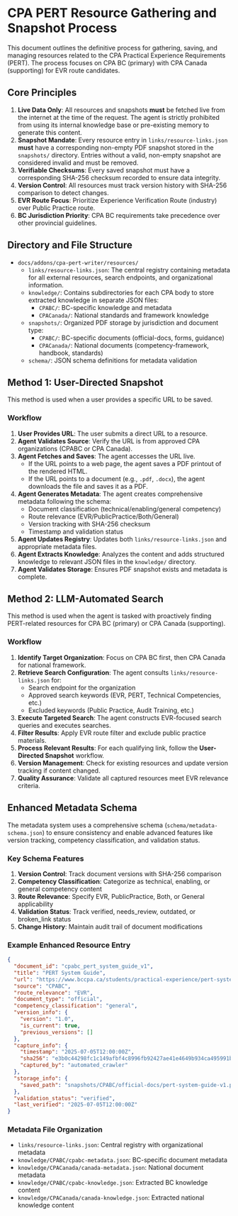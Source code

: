 # CPA PERT Resource Gathering and Snapshot Process

This document outlines the definitive process for gathering, saving, and managing resources related to the CPA Practical Experience Requirements (PERT). The process focuses on CPA BC (primary) with CPA Canada (supporting) for EVR route candidates.

## Core Principles

1.  **Live Data Only**: All resources and snapshots **must** be fetched live from the internet at the time of the request. The agent is strictly prohibited from using its internal knowledge base or pre-existing memory to generate this content.
2.  **Snapshot Mandate**: Every resource entry in `links/resource-links.json` **must** have a corresponding non-empty PDF snapshot stored in the `snapshots/` directory. Entries without a valid, non-empty snapshot are considered invalid and must be removed.
3.  **Verifiable Checksums**: Every saved snapshot must have a corresponding SHA-256 checksum recorded to ensure data integrity.
4.  **Version Control**: All resources must track version history with SHA-256 comparison to detect changes.
5.  **EVR Route Focus**: Prioritize Experience Verification Route (industry) over Public Practice route.
6.  **BC Jurisdiction Priority**: CPA BC requirements take precedence over other provincial guidelines.

## Directory and File Structure

-   `docs/addons/cpa-pert-writer/resources/`
    -   `links/resource-links.json`: The central registry containing metadata for all external resources, search endpoints, and organizational information.
    -   `knowledge/`: Contains subdirectories for each CPA body to store extracted knowledge in separate JSON files:
        -   `CPABC/`: BC-specific knowledge and metadata
        -   `CPACanada/`: National standards and framework knowledge
    -   `snapshots/`: Organized PDF storage by jurisdiction and document type:
        -   `CPABC/`: BC-specific documents (official-docs, forms, guidance)
        -   `CPACanada/`: National documents (competency-framework, handbook, standards)
    -   `schema/`: JSON schema definitions for metadata validation

## Method 1: User-Directed Snapshot

This method is used when a user provides a specific URL to be saved.

### Workflow

1.  **User Provides URL**: The user submits a direct URL to a resource.
2.  **Agent Validates Source**: Verify the URL is from approved CPA organizations (CPABC or CPA Canada).
3.  **Agent Fetches and Saves**: The agent accesses the URL live.
    -   If the URL points to a web page, the agent saves a PDF printout of the rendered HTML.
    -   If the URL points to a document (e.g., `.pdf`, `.docx`), the agent downloads the file and saves it as a PDF.
4.  **Agent Generates Metadata**: The agent creates comprehensive metadata following the schema:
    -   Document classification (technical/enabling/general competency)
    -   Route relevance (EVR/PublicPractice/Both/General)
    -   Version tracking with SHA-256 checksum
    -   Timestamp and validation status
5.  **Agent Updates Registry**: Updates both `links/resource-links.json` and appropriate metadata files.
6.  **Agent Extracts Knowledge**: Analyzes the content and adds structured knowledge to relevant JSON files in the `knowledge/` directory.
7.  **Agent Validates Storage**: Ensures PDF snapshot exists and metadata is complete.

## Method 2: LLM-Automated Search

This method is used when the agent is tasked with proactively finding PERT-related resources for CPA BC (primary) or CPA Canada (supporting).

### Workflow

1.  **Identify Target Organization**: Focus on CPA BC first, then CPA Canada for national framework.
2.  **Retrieve Search Configuration**: The agent consults `links/resource-links.json` for:
    -   Search endpoint for the organization
    -   Approved search keywords (EVR, PERT, Technical Competencies, etc.)
    -   Excluded keywords (Public Practice, Audit Training, etc.)
3.  **Execute Targeted Search**: The agent constructs EVR-focused search queries and executes searches.
4.  **Filter Results**: Apply EVR route filter and exclude public practice materials.
5.  **Process Relevant Results**: For each qualifying link, follow the **User-Directed Snapshot** workflow.
6.  **Version Management**: Check for existing resources and update version tracking if content changed.
7.  **Quality Assurance**: Validate all captured resources meet EVR relevance criteria.

## Enhanced Metadata Schema

The metadata system uses a comprehensive schema (`schema/metadata-schema.json`) to ensure consistency and enable advanced features like version tracking, competency classification, and validation status.

### Key Schema Features

1.  **Version Control**: Track document versions with SHA-256 comparison
2.  **Competency Classification**: Categorize as technical, enabling, or general competency content
3.  **Route Relevance**: Specify EVR, PublicPractice, Both, or General applicability
4.  **Validation Status**: Track verified, needs_review, outdated, or broken_link status
5.  **Change History**: Maintain audit trail of document modifications

### Example Enhanced Resource Entry

```json
{
  "document_id": "cpabc_pert_system_guide_v1",
  "title": "PERT System Guide",
  "url": "https://www.bccpa.ca/students/practical-experience/pert-system/",
  "source": "CPABC",
  "route_relevance": "EVR",
  "document_type": "official",
  "competency_classification": "general",
  "version_info": {
    "version": "1.0",
    "is_current": true,
    "previous_versions": []
  },
  "capture_info": {
    "timestamp": "2025-07-05T12:00:00Z",
    "sha256": "e3b0c44298fc1c149afbf4c8996fb92427ae41e4649b934ca495991b7852b855",
    "captured_by": "automated_crawler"
  },
  "storage_info": {
    "saved_path": "snapshots/CPABC/official-docs/pert-system-guide-v1.pdf"
  },
  "validation_status": "verified",
  "last_verified": "2025-07-05T12:00:00Z"
}
```

### Metadata File Organization

-   `links/resource-links.json`: Central registry with organizational metadata
-   `knowledge/CPABC/cpabc-metadata.json`: BC-specific document metadata
-   `knowledge/CPACanada/canada-metadata.json`: National document metadata
-   `knowledge/CPABC/cpabc-knowledge.json`: Extracted BC knowledge content
-   `knowledge/CPACanada/canada-knowledge.json`: Extracted national knowledge content